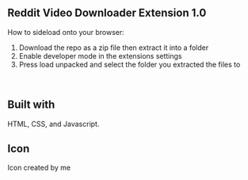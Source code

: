 ## Reddit Video Downloader Extension 1.0 <br>
How to sideload onto your browser: 
1. Download the repo as a zip file then extract it into a folder
2. Enable developer mode in the extensions settings
3. Press load unpacked and select the folder you extracted the files to
<br>

## Built with 
HTML, CSS, and Javascript.
<br>
## Icon
Icon created by me